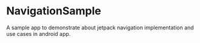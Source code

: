 # NavigationSample
A sample app to demonstrate about jetpack navigation implementation and use cases in android app.
